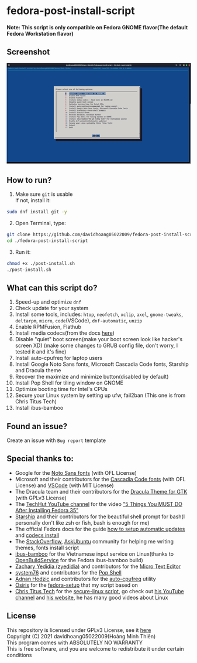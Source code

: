 <!--
fedora-post-install-script
Copyright (C) 2021 davidhoang05022009(Hoàng Minh Thiên)
This program comes with ABSOLUTELY NO WARRANTY
This is free software, and you are welcome to redistribute it
under certain conditions

Licensed under GPLv3 License
-->

# fedora-post-install-script

#### Note: This script is only compatible on Fedora GNOME flavor(The default Fedora Workstation flavor)

## Screenshot

![Screenshot](./fedora-post-install-script-screenshot.png)

## How to run?

1. Make sure `git` is usable<br>
   If not, install it:

```sh
sudo dnf install git -y
```

2. Open Terminal, type:

```sh
git clone https://github.com/davidhoang05022009/fedora-post-install-script
cd ./fedora-post-install-script
```

3. Run it:

```sh
chmod +x ./post-install.sh
./post-install.sh
```

## What can this script do?

1. Speed-up and optimize `dnf`
2. Check update for your system
3. Install some tools, includes: `htop`, `neofetch`, `xclip`, `axel`, `gnome-tweaks`, `deltarpm`, `micro`, `code`(VSCode), `dnf-automatic`, `unzip`
4. Enable RPMFusion, Flathub
5. Install media codecs(from the docs [here](https://docs.fedoraproject.org/en-US/quick-docs/assembly_installing-plugins-for-playing-movies-and-music/))
6. Disable "quiet" boot screen(make your boot screen look like hacker's screen XD) (make some changes to GRUB config file, don't worry, I tested it and it's fine)
7. Install auto-cpufreq for laptop users
8. Install Google Noto Sans fonts, Microsoft Cascadia Code fonts, Starship and Dracula theme
9. Recover the maximize and minimize button(disabled by default)
10. Install Pop Shell for tiling window on GNOME
11. Optimize booting time for Intel's CPUs
12. Secure your Linux system by setting up ufw, fail2ban (This one is from Chris Titus Tech)
13. Install ibus-bamboo

## Found an issue?

Create an issue with `Bug report` template

## Special thanks to:

- Google for the [Noto Sans fonts](https://fonts.google.com/noto/specimen/Noto+Sans?query=Noto+Sans) (with OFL License)
- Microsoft and their contributors for the [Cascadia Code fonts](https://github.com/microsoft/cascadia-code) (with OFL License) and [VSCode](https://github.com/Microsoft/vscode) (with MIT License)
- The Dracula team and their contributors for the [Dracula Theme for GTK](https://github.com/dracula/gtk) (with GPLv3 License)
- The [TechHut YouTube channel](https://www.youtube.com/c/TechHutHD) for the video ["5 Things You MUST DO After Installing Fedora 35"](https://www.youtube.com/watch?v=-NwWE9YFFIg)
- [Starship](https://starship.rs/) and their contributors for the beautiful shell prompt for bash(I personally don't like zsh or fish, bash is enough for me)
- The official Fedora docs for the guide [how to setup automatic updates](https://docs.fedoraproject.org/en-US/quick-docs/autoupdates/) and [codecs install](https://docs.fedoraproject.org/en-US/quick-docs/assembly_installing-plugins-for-playing-movies-and-music/)
- The [StackOverflow](https://stackoverflow.com), [AskUbuntu](https://askubuntu.com) community for helping me writing themes, fonts install script
- [ibus-bamboo](https://github.com/BambooEngine/ibus-bamboo) for the Vietnamese input service on Linux(thanks to [OpenBuildService](https://software.opensuse.org//download.html?project=home%3Alamlng&package=ibus-bamboo) for the Fedora ibus-bamboo build)
- [Zachary Yedidia (zyedidia)](https://github.com/zyedidia) and contributors for the [Micro Text Editor](https://github.com/zyedidia/micro)
- [system76](https://system76.com) and contributors for the [Pop Shell](https://github.com/pop-os/shell)
- [Adnan Hodzic](https://github.com/AdnanHodzic) and contributors for the [auto-cpufreq](https://github.com/AdnanHodzic/auto-cpufreq/) utility
- [Osiris](https://github.com/osiris2600) for the [fedora-setup](https://github.com/osiris2600/fedora-setup) that my script based on
- [Chris Titus Tech](https://github.com/ChrisTitusTech) for the [secure-linux script](https://github.com/ChrisTitusTech/secure-linux), go check out [his YouTube channel](https://www.youtube.com/c/ChrisTitusTech) and [his website](https://www.christitus.com/), he has many good videos about Linux

## License

This repository is licensed under GPLv3 License, see it [here](./LICENSE)</br>
Copyright (C) 2021 davidhoang05022009(Hoàng Minh Thiên)</br>
This program comes with ABSOLUTELY NO WARRANTY</br>
This is free software, and you are welcome to redistribute it
under certain conditions
